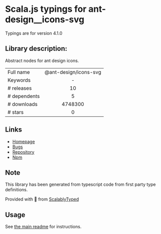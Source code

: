 
# Scala.js typings for ant-design__icons-svg

Typings are for version 4.1.0

## Library description:
Abstract nodes for ant design icons.

|                    |                 |
| ------------------ | :-------------: |
| Full name          | @ant-design/icons-svg |
| Keywords           | - |
| # releases         | 10 |
| # dependents       | 5 |
| # downloads        | 4748300 |
| # stars            | 0 |

## Links
- [Homepage](https://github.com/ant-design/ant-design-icons/)
- [Bugs](https://github.com/ant-design/ant-design-icons/issues)
- [Repository](https://github.com/ant-design/ant-design-icons)
- [Npm](https://www.npmjs.com/package/%40ant-design%2Ficons-svg)
    


## Note
This library has been generated from typescript code from first party type definitions.

Provided with :purple_heart: from [ScalablyTyped](https://github.com/oyvindberg/ScalablyTyped)

## Usage
See [the main readme](../../readme.md) for instructions.


